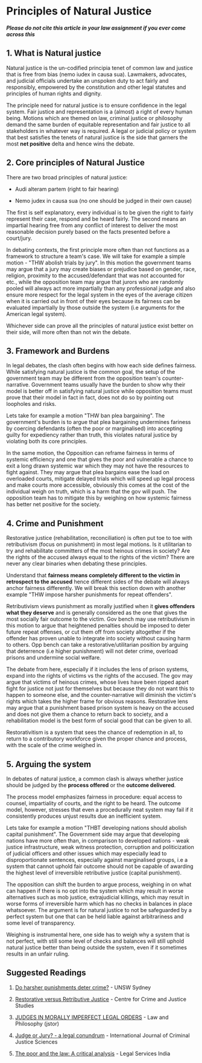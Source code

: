 # Principles of Natural Justice

***Please do not cite this article in your law assignment if you ever come across this***

## 1. What is Natural justice

Natural justice is the un-codified principia tenet of common law and justice that is free from bias (nemo iudex in causa sua). Lawmakers, advocates, and judicial officials undertake an unspoken duty to act fairly and responsibly, empowered by the constitution and other legal statutes and principles of human rights and dignity. 

The principle need for natural justice is to ensure confidence in the legal system. Fair justice and representation is a (almost) a right of every human being. Motions which are themed on law, criminal justice or philosophy demand the same burden of equitable representation and fair justice to all stakeholders in whatever way is required. A legal or judicial policy or system that best satisfies the tenets of natural justice is the side that garners the most **net positive** delta and hence wins the debate. 

## 2. Core principles of Natural Justice

There are two broad principles of natural justice:

* Audi alteram partem (right to fair hearing)

* Nemo judex in causa sua (no one should be judged in their own cause)

The first is self explanatory, every individual is to be given the right to fairly represent their case, respond and be heard fairly. The second means an impartial hearing free from any conflict of interest to deliver the most reasonable decision purely based on the facts presented before a court/jury. 

In debating contexts, the first principle more often than not functions as a framework to structure a team's case. We will take for example a simple motion - "THW abolish trials by jury". In this motion the government teams may argue that a jury may create biases or prejudice based on gender, race, religion, proximity to the accused/defendant that was not accounted for etc., while the opposition team may argue that jurors who are randomly pooled will always act more impartially than any professional judge and also ensure more respect for the legal system in the eyes of the average citizen when it is carried out in front of their eyes because its fairness can be evaluated impartially by those outside the system (i.e arguments for the American legal system).

Whichever side can prove all the principles of natural justice exist better on their side, will more often than not win the debate.

## 3. Framework and Burdens

In legal debates, the clash often begins with how each side defines fairness. While satisfying natural justice is the common goal, the setup of the government team may be different from the opposition team's counter-narrative. Government teams usually have the burden to show why their model is better off in satisfying natural justice while opposition teams must prove that their model in fact in fact, does not do so by pointing out loopholes and risks. 

Lets take for example a motion "THW ban plea bargaining". The government's burden is to argue that plea bargaining undermines fariness by coercing defendants (often the poor or marginalised) into accepting guilty for expediency rather than truth, this violates natural justice by violating both its core principles. 

In the same motion, the Opposition can reframe fairness in terms of systemic efficiency and one that gives the poor and vulnerable a chance to exit a long drawn systemic war which they may not have the resources to fight against. They may argue that plea bargains ease the load on overloaded courts, mitigate delayed trials which will speed up legal process and make courts more accessible, obviously this comes at the cost of the individual weigh on truth, which is a harm that the gov will push. The opposition team has to mitigate this by weighing on how systemic fairness has better net positive for the society. 

## 4. Crime and Punishment

Restorative justice (rehabilitation, reconciliation) is often put toe to toe with retributivism (focus on punishment) in most legal motions. Is it utilitarian to try and rehabilitate committers of the most heinous crimes in society? Are the rights of the accused always equal to the rights of the victim? There are never any clear binaries when debating these principles.

Understand that **fairness means completely different to the victim in retrospect to the accused** hence different sides of the debate will always anchor fairness differently. We will break this section down with another example "THW impose harsher punishments for repeat offenders". 

Retributivism views punishment as morally justified when it **gives offenders what they deserve** and is generally considered as the one that gives the most socially fair outcome to the victim. Gov bench may use retributivism in this motion to argue that heightened penalties should be imposed to deter future repeat offenses, or cut them off from society altogether if the offender has proven unable to integrate into society without causing harm to others. Opp bench can take a restorative/utilitarian position by arguing that deterrence (i.e higher punishment) will not deter crime, overload prisons and undermine social welfare.

The debate from here, especially if it includes the lens of prison systems, expand into the rights of victims vs the rights of the accused. The gov may argue that victims of heinous crimes, whose lives have been ripped apart fight for justice not just for themselves but because they do not want this to happen to someone else, and the counter-narrative will diminish the victim's rights which takes the higher frame for obvious reasons.  Restorative lens may argue that a punishment based prison system is heavy on the accused and does not give them a chance to return back to society, and a rehabilitation model is the best form of social good that can be given to all. 

Restorativitism is a system that sees the chance of redemption in all, to return to a contributory workforce given the proper chance and process, with the scale of the crime weighed in. 

## 5. Arguing the system

In debates of natural justice, a common clash is always whether justice should be judged by the **process offered** or the **outcome delivered**. 

The process model emphasizes fairness in procedure: equal  access to counsel, impartiality of courts, and the right to be heard. The outcome model, however, stresses that even a procedurally neat system may fail if it consistently produces unjust results due an inefficient system. 

Lets take for example a motion "THBT developing nations should abolish capital punishment". The Government side may argue that developing nations have more often than, in comparison to developed nations - weak justice infrastructure, weak witness protection, corruption and politicization of judicial officers and other issues which may especially lead to disproportionate sentences, especially against marginalised groups, i.e a system that cannot uphold fair outcome should not be capable of awarding the highest level of irreversible retributive justice (capital punishment). 

The opposition can shift the burden to argue process, weighing in on what can happen if there is no opt into the system which may result in worse alternatives such as mob justice, extrajudicial killings, which may result in worse forms of irreversible harm which has no checks in balances in place whatsoever. The argument is for natural justice to not be safeguarded by a perfect system but one that can be held liable against arbitrariness and some level of transparency. 

Weighing is instrumental here, one side has to weigh why a system that is not perfect, with still some level of checks and balances will still uphold natural justice better than being outside the system, even if it sometimes results in an unfair ruling.

## Suggested Readings

1. [Do harsher punishments deter crime?](https://www.unsw.edu.au/newsroom/news/2020/07/do-harsher-punishments-deter-crime) - UNSW Sydney

2. [Restorative versus Retributive Justice](https://www.crimeandjustice.org.uk/sites/default/files/09627250508553613.pdf) - Centre for Crime and Justice Studies

3. [JUDGES IN MORALLY IMPERFECT LEGAL ORDERS](https://www.jstor.org/stable/pdf/41486986.pdf?casa_token=gGVJ8V6r2QAAAAAA:wyWwIj4U_ddbxbR7X3Kx2kEzwhvrWRAMSNJQhu3Z32JmRYsntp-1zBmzXWTDKeYWv-vi04qPFXwVqOlYm9kZPZxwhok8OFOErBRXghsG3QDoOibQIp8c) - Law and Philosophy (jstor)

4. [Judge or Jury? - a legal conundrum](https://ijcjs.com/menu-script/index.php/ijcjs/article/view/454/350) - International Journal of Criminal Justice Sciences

5. [The poor and the law: A critical analysis](https://www.legalserviceindia.com/legal/article-4894-poor-and-the-law-a-critical-analysis.html) - Legal Services India










